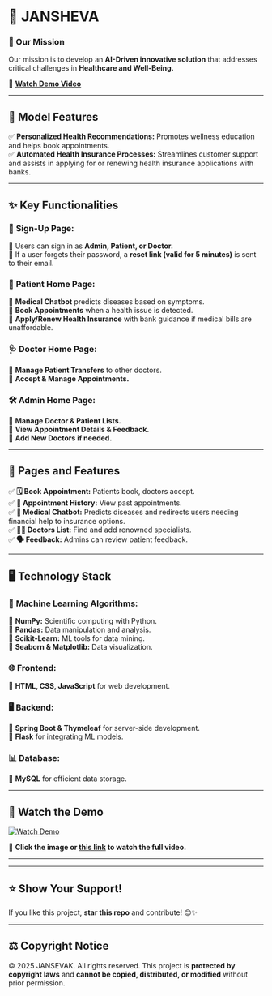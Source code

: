 

# 🚀 **JANSHEVA**  

### **🌟 Our Mission**  
Our mission is to develop an **AI-Driven innovative solution** that addresses critical challenges in **Healthcare and Well-Being.**  

🎥 **[Watch Demo Video](https://drive.google.com/file/d/1VXUDN_YiQYlhigC1rKO9GIBaG2q7OtEP/view?usp=sharing)**  

---

## 🌟 **Model Features**  
✅ **Personalized Health Recommendations:** Promotes wellness education and helps book appointments.  
✅ **Automated Health Insurance Processes:** Streamlines customer support and assists in applying for or renewing health insurance applications with banks.  

---

## ✨ **Key Functionalities**  

### 👥 **Sign-Up Page:**  
🔹 Users can sign in as **Admin, Patient, or Doctor.**  
🔹 If a user forgets their password, a **reset link (valid for 5 minutes)** is sent to their email.  

### 🏥 **Patient Home Page:**  
🔹 **Medical Chatbot** predicts diseases based on symptoms.  
🔹 **Book Appointments** when a health issue is detected.  
🔹 **Apply/Renew Health Insurance** with bank guidance if medical bills are unaffordable.  

### 🩺 **Doctor Home Page:**  
🔹 **Manage Patient Transfers** to other doctors.  
🔹 **Accept & Manage Appointments.**  

### 🛠️ **Admin Home Page:**  
🔹 **Manage Doctor & Patient Lists.**  
🔹 **View Appointment Details & Feedback.**  
🔹 **Add New Doctors if needed.**  

---

## 📝 **Pages and Features**  

✅ **🗓️ Book Appointment:** Patients book, doctors accept.  
✅ **📜 Appointment History:** View past appointments.  
✅ **🤖 Medical Chatbot:** Predicts diseases and redirects users needing financial help to insurance options.  
✅ **🧑‍⚕️ Doctors List:** Find and add renowned specialists.  
✅ **🗣️ Feedback:** Admins can review patient feedback.  

---

## 🖥️ **Technology Stack**  

### 🧠 **Machine Learning Algorithms:**  
📌 **NumPy:** Scientific computing with Python.  
📌 **Pandas:** Data manipulation and analysis.  
📌 **Scikit-Learn:** ML tools for data mining.  
📌 **Seaborn & Matplotlib:** Data visualization.  

### 🌐 **Frontend:**  
📌 **HTML, CSS, JavaScript** for web development.  

### 🖥️ **Backend:**  
📌 **Spring Boot & Thymeleaf** for server-side development.  
📌 **Flask** for integrating ML models.  

### 📊 **Database:**  
📌 **MySQL** for efficient data storage.  

---

## 🎥 **Watch the Demo**  

[![Watch Demo](https://github.com/prajesdas/JANSEVAK/assets/144060681/333a3545-811c-4488-b3e0-b26197f18328)](https://drive.google.com/file/d/1VXUDN_YiQYlhigC1rKO9GIBaG2q7OtEP/view?usp=sharing)  

📌 **Click the image or [this link](https://drive.google.com/file/d/1VXUDN_YiQYlhigC1rKO9GIBaG2q7OtEP/view?usp=sharing) to watch the full video.**  

---

---

## ⭐ **Show Your Support!**  
If you like this project, **star this repo** and contribute! 😊✨  

---

## ⚖️ **Copyright Notice**  

© 2025 JANSEVAK. All rights reserved. This project is **protected by copyright laws** and **cannot be copied, distributed, or modified** without prior permission.  

